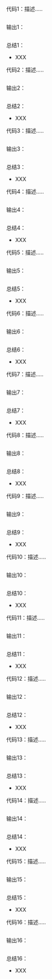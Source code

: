 代码1：描述.....

```java

```

输出1：

```txt

```

总结1：

- XXX

代码2：描述.....

```java

```

输出2：

```txt

```

总结2：

- XXX

代码3：描述.....

```java

```

输出3：

```txt

```

总结3：

- XXX

代码4：描述.....

```java

```

输出4：

```txt

```

总结4：

- XXX

代码5：描述.....

```java

```

输出5：

```txt

```

总结5：

- XXX

代码6：描述.....

```java

```

输出6：

```txt

```

总结6：

- XXX

代码7：描述.....

```java

```

输出7：

```txt

```

总结7：

- XXX

代码8：描述.....

```java

```

输出8：

```txt

```

总结8：

- XXX

代码9：描述.....

```java

```

输出9：

```txt

```

总结9：

- XXX

代码10：描述.....

```java

```

输出10：

```txt

```

总结10：

- XXX

代码11：描述.....

```java

```

输出11：

```txt

```

总结11：

- XXX

代码12：描述.....

```java

```

输出12：

```txt

```

总结12：

- XXX

代码13：描述.....

```java

```

输出13：

```txt

```

总结13：

- XXX

代码14：描述.....

```java

```

输出14：

```txt

```

总结14：

- XXX

代码15：描述.....

```java

```

输出15：

```txt

```

总结15：

- XXX

代码16：描述.....

```java

```

输出16：

```txt

```

总结16：

- XXX